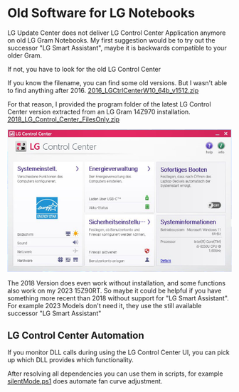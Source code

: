 # Old Software for LG Notebooks

LG Update Center does not deliver LG Control Center Application anymore on old LG Gram Notebooks.
My first suggestion would be to try out the successor "LG Smart Assistant", maybe it is backwards compatible to your older Gram.

If not, you have to look for the old LG Control Center

If you know the filename, you can find some old versions. But I wasn't able to find anything after 2016. [2016_LGCtrlCenterW10_64b_v1512.zip](https://github.com/Falcosc/OldLGGram/raw/main/2016_LGCtrlCenterW10_64b_v1512.zip)

For that reason, I provided the program folder of the latest LG Control Center version extracted from an LG Gram 14Z970 installation. [2018_LG_Control_Center_FilesOnly.zip](https://github.com/Falcosc/OldLGGram/raw/main/2018_LG_Control_Center_FilesOnly.zip)

![14Z970](14Z970_ControlCenter.jpg)

The 2018 Version does even work without installation, and some functions also work on my 2023 15Z90RT. 
So maybe it could be helpful if you have something more recent than 2018 without support for "LG Smart Assistant". 
For example 2023 Models don't need it, they use the still available successor "LG Smart Assistant"

## LG Control Center Automation

If you monitor DLL calls during using the LG Control Center UI, you can pick up which DLL provides which functionality.

After resolving all dependencies you can use them in scripts, for example [silentMode.ps1](silentMode.ps1) does automate fan curve adjustment.